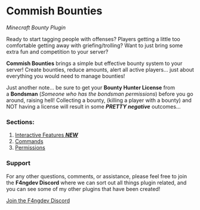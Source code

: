 # Commish Bounties

*Minecraft Bounty Plugin*

Ready to start tagging people with offenses? Players getting a little too comfortable getting away with griefing/trolling? Want to just bring some extra fun and competition to your server?

**Commish Bounties** brings a simple but effective bounty system to your server! Create bounties, reduce amounts, alert all active players... just about everything you would need to manage bounties!

Just another note... be sure to get your **Bounty Hunter License** from a **Bondsman** (*Someone who has the bondsman permissions*) before you go around, raising hell! Collecting a bounty, (killing a player with a bounty) and NOT having a license will result in some ***PRETTY negative*** outcomes...

### Sections:
1. [Interactive Features **_NEW_**](interactions.md)
1. [Commands](commands.md)
2. [Permissions](permissions.md)

### Support
For any other questions, comments, or assistance, please feel free to join the **F4ngdev Discord** where we can sort out all things plugin related, and you can see some of my other plugins that have been created!

[Join the F4ngdev Discord](https://discord.gg/k28sR69n5f)
